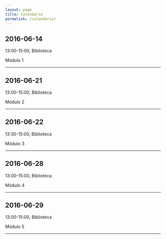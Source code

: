 ```yaml
---
layout: page
title: Calendario
permalink: /calendario/
---
```



## 2016-06-14  

13:00-15:00, Biblioteca

Módulo 1

<hr>

## 2016-06-21

13:00-15:00, Biblioteca

Módulo 2

<hr>

## 2016-06-22

13:30-15:00, Biblioteca

Módulo 3

<hr>

## 2016-06-28

13:00-15:00, Biblioteca

Módulo 4

<hr>

## 2016-06-29

13:00-15:00, Biblioteca

Módulo 5

<hr>



